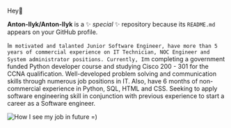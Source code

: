 Hey👋

**Anton-Ilyk/Anton-Ilyk** is a ✨ _special_ ✨ repository because its `README.md` appears on your GitHub profile.

I`m motivated and talanted Junior Software Engineer, have more than 5 years of commercial experience on IT Technician, NOC Engineer and System administrator positions.
Currently, I`m completing a government funded Python developer course and studying Cisco 200 - 301 for the CCNA qualification. 
Well-developed problem solving and communication skills through numerous job positions in IT.
Also, have 6 months of non-commercial experience in Python, SQL, HTML and CSS. 
Seeking to apply software engineering skill in conjunction with previous experience to start a career as a Software engineer.

![How I see my job in future =)](https://as1.ftcdn.net/v2/jpg/02/34/28/32/1000_F_234283208_GsrzWhDLLFF10uxAKWZcHTAJi0Wtbtri.jpg)
